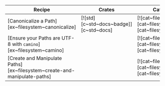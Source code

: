 | Recipe | Crates | Categories |
|--------|--------|------------|
| [Canonicalize a Path][ex~filesystem~canonicalize] | [![std][c~std~docs~badge]][c~std~docs] | [![cat~filesystem][cat~filesystem~badge]][cat~filesystem] |
| [Ensure your Paths are UTF-8 with `camino`][ex~filesystem~camino] | | [![cat~filesystem][cat~filesystem~badge]][cat~filesystem] |
| [Create and Manipulate Paths][ex~filesystem~create-and-manipulate-paths] | | [![cat~filesystem][cat~filesystem~badge]][cat~filesystem] |
